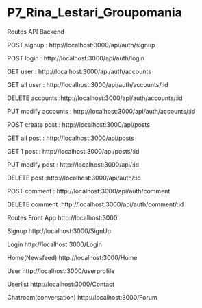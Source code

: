 # P7_Rina_Lestari_Groupomania

Routes API Backend

POST signup : http://localhost:3000/api/auth/signup

POST login : http://localhost:3000/api/auth/login

GET user : http://localhost:3000/api/auth/accounts

GET all user : http://localhost:3000/api/auth/accounts/:id

DELETE accounts :http://localhost:3000/api/auth/accounts/:id

PUT modify accounts : http://localhost:3000/api/auth/accounts/:id

POST create post : http://localhost:3000/api/posts

GET all post : http://localhost:3000/api/posts

GET 1 post : http://localhost:3000/api/posts/:id

PUT modify post : http://localhost:3000/api/:id

DELETE post :http://localhost:3000/api/auth/:id

POST comment : http://localhost:3000/api/auth/comment

DELETE comment :http://localhost:3000/api/auth/comment/:id

Routes Front
App
http://localhost:3000

Signup
http://localhost:3000/SignUp

Login
http://localhost:3000/Login

Home(Newsfeed)
http://localhost:3000/Home

User
http://localhost:3000/userprofile

Userlist
http://localhost:3000/Contact

Chatroom(conversation)
http://localhost:3000/Forum
